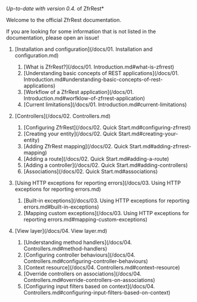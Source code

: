 *Up-to-date with version 0.4.* of ZfrRest*

Welcome to the official ZfrRest documentation.

If you are looking for some information that is not listed in the documentation, please open an issue!

1. [Installation and configuration](/docs/01. Installation and configuration.md)
    1. [What is ZfrRest?](/docs/01. Introduction.md#what-is-zfrrest)
    2. [Understanding basic concepts of REST applications](/docs/01. Introduction.md#understanding-basic-concepts-of-rest-applications)
    3. [Workflow of a ZfrRest application](/docs/01. Introduction.md#worfklow-of-zfrrest-application)
    4. [Current limitations](/docs/01. Introduction.md#current-limitations)

2. [Controllers](/docs/02. Controllers.md)
    1. [Configuring ZfrRest](/docs/02. Quick Start.md#configuring-zfrrest)
    2. [Creating your entity](/docs/02. Quick Start.md#creating-your-entity)
    3. [Adding ZfrRest mapping](/docs/02. Quick Start.md#adding-zfrrest-mapping)
    4. [Adding a route](/docs/02. Quick Start.md#adding-a-route)
    5. [Adding a controller](/docs/02. Quick Start.md#adding-controllers)
    6. [Associations](/docs/02. Quick Start.md#associations)

3. [Using HTTP exceptions for reporting errors](/docs/03. Using HTTP exceptions for reporting errors.md)
    1. [Built-in exceptions](/docs/03. Using HTTP exceptions for reporting errors.md#built-in-exceptions)
    2. [Mapping custom exceptions](/docs/03. Using HTTP exceptions for reporting errors.md#mapping-custom-exceptions)

4. [View layer](/docs/04. View layer.md)
    1. [Understanding method handlers](/docs/04. Controllers.md#method-handlers)
    2. [Configuring controller behaviours](/docs/04. Controllers.md#configuring-controller-behaviours)
    3. [Context resource](/docs/04. Controllers.md#context-resource)
    4. [Override controllers on associations](/docs/04. Controllers.md#override-controllers-on-associations)
    5. [Configuring input filters based on context](/docs/04. Controllers.md#configuring-input-filters-based-on-context)
